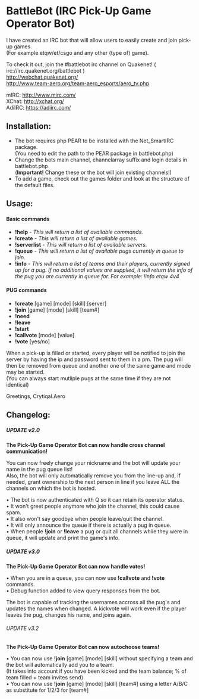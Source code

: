 # BattleBot (IRC Pick-Up Game Operator Bot)

I have created an IRC bot that will allow users to easily create and join pick-up games.  
(For example etqw/et/csgo and any other (type of) game).

To check it out, join the #battlebot irc channel on Quakenet! ( irc://irc.quakenet.org/battlebot )   
http://webchat.quakenet.org/   
http://www.team-aero.org/team-aero_esports/aero_tv.php  
  
mIRC: http://www.mirc.com/   
XChat: http://xchat.org/  
AdiIRC: https://adiirc.com/

## Installation:
  
- The bot requires php PEAR to be installed with the Net_SmartIRC package.  
  (You need to edit the path to the PEAR package in battlebot.php)
- Change the bots main channel, channelarray suffix and login details in battlebot.php  
  (<b>Important!</b> Change these or the bot will join existing channels!)  
- To add a game, check out the games folder and look at the structure of the default files.  

## Usage:
   
#### Basic commands
- <b>!help</b> - <i>This will return a list of available commands.</i>  
- <b>!create</b> - <i>This will return a list of available games.</i>   
- <b>!serverlist</b> - <i>This will return a list of available servers.</i>   
- <b>!queue</b> - <i>This will return a list of available pugs currently in queue to join.</i>  
- <b>!info</b> - <i>This will return a list of teams and their players, currently signed up for a pug. If no additional values are supplied, it will return the info of the pug you are currently in queue for. For example: !info etqw 4v4 </i>  
    
#### PUG commands  
- <b>!create</b> [game] [mode] [skill] [server]  
- <b>!join</b> [game] [mode] [skill] [team#]  
- <b>!need</b>  
- <b>!leave</b>  
- <b>!start</b>  
- <b>!callvote</b> [mode] [value]  
- <b>!vote</b> [yes/no]  
  
When a pick-up is filled or started, every player will be notified to join the server by having the ip and password sent to them in a pm. The pug will then be removed from queue and another one of the same game and mode may be started.  
(You can always start mutliple pugs at the same time if they are not identical)  
  
Greetings, Crytiqal.Aero  
  
## Changelog:  
##### UPDATE v2.0  
<b>The Pick-Up Game Operator Bot can now handle cross channel communication!</b>  
  
You can now freely change your nickname and the bot will update your name in the pug queue list!  
Also, the bot will only automatically remove you from the line-up and, if needed, grant ownership to the next person in line if you leave ALL the channels on which the bot is hosted.  
  
• The bot is now authenticated with Q so it can retain its operator status.  
• It won't greet people anymore who join the channel, this could cause spam.  
• It also won't say goodbye when people leave/quit the channel.  
• It will only announce the queue if there is actually a pug in queue.  
• When people <b>!join</b> or <b>!leave</b> a pug or quit all channels while they were in queue, it will update and print the game's info.  
  
##### UPDATE v3.0  
<b>The Pick-Up Game Operator Bot can now handle votes!</b>  
  
• When you are in a queue, you can now use <b>!callvote</b> and <b>!vote</b> commands.  
• Debug function added to view query responses from the bot.
  
The bot is capable of tracking the usernames accross all the pug's and updates the names when changed. A kickvote will work even if the player leaves the pug, changes his name, and joins again.  
   
   
###### UPDATE v3.2  
<b>The Pick-Up Game Operator Bot can now autochoose teams!</b>
  
• You can now use <b>!join</b> [game] [mode] [skill] without specifying a team and the bot will automatically add you to a team.  
  (It takes into account if you have been kicked and the team balance; % of team filled + team invites send)    
• You can now use <b>!join</b> [game] [mode] [skill] [team#] using a letter A/B/C as substitute for 1/2/3 for [team#]


